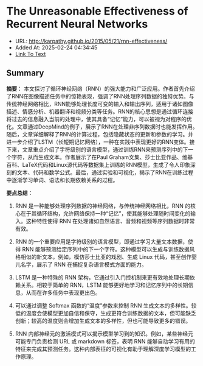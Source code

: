 # The Unreasonable Effectiveness of Recurrent Neural Networks
- URL: http://karpathy.github.io/2015/05/21/rnn-effectiveness/
- Added At: 2025-02-24 04:34:45
- [Link To Text](2025-02-24-the-unreasonable-effectiveness-of-recurrent-neural-networks_raw.md)

## Summary
**摘要**：
本文探讨了循环神经网络（RNN）的强大能力和广泛应用。作者首先介绍了RNN在图像描述任务中的惊艳表现，强调了RNN处理序列数据的独特优势。与传统神经网络相比，RNN能够处理长度可变的输入和输出序列，适用于诸如图像描述、情感分析、机器翻译和视频分类等任务。RNN的核心思想是通过循环连接将过去的信息融入当前的处理中，使其具备“记忆”能力，可以被视为对程序的优化。文章通过DeepMind的例子，展示了RNN在处理非序列数据时也能发挥作用。随后，文章详细解释了RNN的计算过程，包括隐藏状态的更新和参数的学习。并进一步介绍了LSTM（长短期记忆网络），一种在实践中表现更好的RNN变体。接下来，文章重点介绍了字符级别的语言模型，通过训练RNN来预测序列中的下一个字符，从而生成文本。作者展示了在Paul Graham文集、莎士比亚作品、维基百科、LaTeX代码和Linux源代码等数据集上训练的RNN模型，生成了令人印象深刻的文本、代码和数学公式。最后，通过实验和可视化，揭示了RNN在训练过程中逐渐学习单词、语法和长期依赖关系的过程。

**要点总结**：

1.  RNN 是一种能够处理序列数据的神经网络，与传统神经网络相比，RNN 的核心在于其循环结构，允许网络保持一种“记忆”，使其能够处理随时间变化的输入。这种特性使得 RNN 在处理诸如自然语言、音频和视频等序列数据时非常有效。

2.  RNN 的一个重要应用是字符级别的语言模型，即通过学习大量文本数据，使得 RNN 能够预测给定序列中的下一个字符。这种模型可以生成与训练数据风格相似的新文本，例如，模仿莎士比亚的戏剧、生成 Linux 代码，甚至创作婴儿名字，展示了 RNN 在捕捉复杂语言模式方面的能力。

3.  LSTM 是一种特殊的 RNN 架构，它通过引入门控机制来更有效地处理长期依赖关系。相较于简单的 RNN，LSTM 能够更好地学习和记忆序列中的长期信息，从而在许多任务中表现更出色。

4.  可以通过调整 Softmax 函数的“温度”参数来控制 RNN 生成文本的多样性。较低的温度会使模型更加自信和保守，生成更符合训练数据的文本，但可能缺乏创新；较高的温度则会增加生成文本的多样性，但也可能导致更多的错误。

5.  RNN 内部神经元的激活模式可以揭示模型学习到的知识。例如，某些神经元可能专门负责检测 URL 或 markdown 标签，表明 RNN 能够自动学习有用的特征来完成其预测任务。这种内部表征的可视化有助于理解深度学习模型的工作原理。

